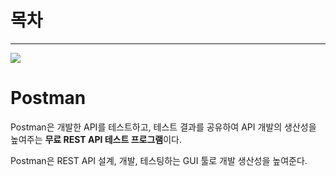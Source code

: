 # 목차

---

<img src="https://user-images.githubusercontent.com/55045377/125061629-7e3ea000-e0e8-11eb-9f83-828e90341711.png">

# Postman
Postman은 개발한 API를 테스트하고, 테스트 결과를 공유하여 API 개발의 생산성을 높여주는 **무료 REST API 테스트 프로그램**이다.

Postman은 REST API 설계, 개발, 테스팅하는 GUI 툴로 개발 생산성을 높여준다.
